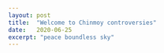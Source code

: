 ```yaml
---
layout: post
title:  "Welcome to Chinmoy controversies"
date:   2020-06-25
excerpt: "peace boundless sky"
---
```

